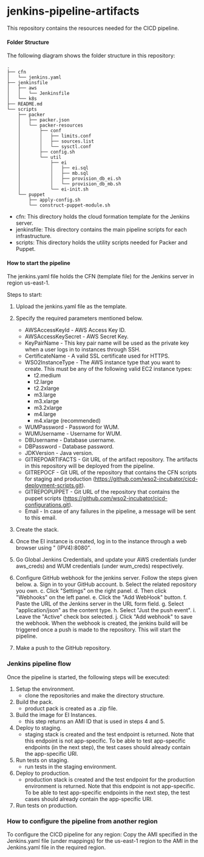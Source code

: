 # jenkins-pipeline-artifacts

This repository contains the resources needed for the CICD pipeline.

#### Folder Structure
The following diagram shows the folder structure in this repository:

```
.
├── cfn
│   └── jenkins.yaml
├── jenkinsfile
│   ├── aws
│   │   └── Jenkinsfile
│   └── k8s
├── README.md
└── scripts
    ├── packer
    │   ├── packer.json
    │   └── packer-resources
    │       ├── conf
    │       │   ├── limits.conf
    │       │   ├── sources.list
    │       │   └── sysctl.conf
    │       ├── config.sh
    │       └── util
    │           ├── ei
    │           │   ├── ei.sql
    │           │   ├── mb.sql
    │           │   ├── provision_db_ei.sh
    │           │   └── provision_db_mb.sh
    │           └── ei-init.sh
    └── puppet
        ├── apply-config.sh
        └── construct-puppet-module.sh
```
* cfn: This directory holds the cloud formation template for the Jenkins server.
* jenkinsfile: This directory contains the main pipeline scripts for each infrastructure.
* scripts: This directory holds the utility scripts needed for Packer and Puppet.

#### How to start the pipeline
The jenkins.yaml file holds the CFN (template file) for the Jenkins server in region us-east-1.

Steps to start:
1.  Upload the jenkins.yaml file as the template.
2.  Specify the required parameters mentioned below.
    *   AWSAccessKeyId - AWS Access Key ID.
    *   AWSAccessKeySecret - AWS Secret Key.
    *   KeyPairName - This key pair name will be used as the private key when a user logs in to instances through SSH.
    *   CertificateName - A valid SSL certificate used for HTTPS.
    *   WSO2InstanceType - The AWS instance type that you want to create. This must be any of the following valid EC2 instance types:
        -   t2.medium
        -   t2.large
        -   t2.2xlarge
        -   m3.large
        -   m3.xlarge
        -   m3.2xlarge
        -   m4.large
        -   m4.xlarge (recommended)
    *   WUMPassword - Password for WUM.
    *   WUMUsername - Username for WUM.
    *   DBUsername - Database username.
    *   DBPassword - Database password.
    *   JDKVersion - Java version.
    *   GITREPOARTIFACTS - Git URL of the artifact repository. The artifacts in this repository will be deployed from the pipeline.
    *   GITREPOCF - Git URL of the repository that contains the CFN scripts for staging and production (https://github.com/wso2-incubator/cicd-deployment-scripts.git).
    *   GITREPOPUPPET - Git URL of the repository that contains the puppet scripts (https://github.com/wso2-incubator/cicd-configurations.git).
    *   Email - In case of any failures in the pipeline, a message will be sent to this email.

3. Create the stack.
4. Once the EI instance is created, log in to the instance through a web browser using "<public DNS> (IPV4):8080".
5. Go Global Jenkins Credentials, and update your AWS credentials (under aws_creds) and WUM credentials (under wum_creds) respectively.
6. Configure GitHub webhook for the jenkins server. Follow the steps given below.
    a. Sign in to your GitHub account.
    b. Select the related repository you own.
    c. Click "Settings" on the right panel.
    d. Then click "Webhooks" on the left panel.
    e. Click the "Add WebHook" button.
    f. Paste the URL of the Jenkins server in the URL form field.
    g. Select "application/json" as the content type.
    h. Select "Just the push event".
    i. Leave the "Active" check box selected.
    j. Click "Add webhook" to save the webhook.
    When the webhook is created, the jenkins build will be triggered once a push is made to the repository. This will start the pipeline.
5.  Make a push to the GitHub repository.

### Jenkins pipeline flow
Once the pipeline is started, the following steps will be executed:

1. Setup the environment.
    - clone the repositories and make the directory structure.
2. Build the pack.
    - product pack is created as a .zip file.
3. Build the image for EI Instances.
    - this step returns an AMI ID that is used in steps 4 and 5.
4. Deploy to staging.
    - staging stack is created and the test endpoint is returned. Note that this endpoint is not app-specific. To be able to test app-specific endpoints (in the next step), the test cases should already contain the app-specific URI.
5. Run tests on staging.
    - run tests in the staging environment.
6. Deploy to production.
    - production stack is created and the test endpoint for the production environment is returned. Note that this endpoint is not app-specific. To be able to test app-specific endpoints in the next step, the test cases should already contain the app-specific URI.
7. Run tests on production.

### How to configure the pipeline from another region

To configure the CICD pipeline for any region: Copy the AMI specified in the Jenkins.yaml file (under mappings) for the us-east-1 region to the AMI in the Jenkins.yaml file in the required region.
